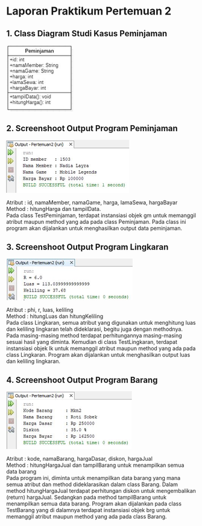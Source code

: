 # Laporan Praktikum Pertemuan 2

## 1. Class Diagram Studi Kasus Peminjaman 

<img src="gambar1.jpg">

## 2. Screenshoot Output Program Peminjaman

<img src="gambar2.jpg">

Atribut : id, namaMember, namaGame, harga, lamaSewa, hargaBayar
<br>
Method : hitungHarga dan tampilData.
<br>
Pada class TestPeminjaman, terdapat instansiasi objek gm untuk memanggil atribut maupun method yang ada pada class Peminjaman. Pada class ini program akan dijalankan untuk menghasilkan output data peminjaman.

## 3. Screenshoot Output Program Lingkaran

<img src="gambar3.jpg">

Atribut : phi, r, luas, keliling
<br>
Method : hitungLuas dan hitungKeliling
<br>
Pada class Lingkaran, semua atribut yang digunakan untuk menghitung luas dan keliling lingkaran telah dideklarasi, begitu juga dengan methodnya. Pada masing-masing method terdapat perhitungannya masing-masing sesuai hasil yang diminta. Kemudian di class TestLingkaran, terdapat instansiasi objek lk untuk memanggil atribut maupun method yang ada pada class Lingkaran. Program akan dijalankan untuk menghasilkan output luas dan keliling lingkaran.

## 4. Screenshoot Output Program Barang

<img src="gambar4.jpg">

Atribut : kode, namaBarang, hargaDasar, diskon, hargaJual
<br>
Method : hitungHargaJual dan tampilBarang untuk menampilkan semua data barang
<br>
Pada program ini, diminta untuk menampilkan data barang yang mana semua atribut dan method dideklarasikan dalam class Barang. Dalam method hitungHargaJual terdapat perhitungan diskon untuk mengembalikan (return) hargaJual. Sedangkan pada method tampilBarang untuk menampilkan semua data barang. Program akan dijalankan pada class TestBarang yang di dalamnya terdapat instansiasi objek brg untuk memanggil atribut maupun method yang ada pada class Barang. 
